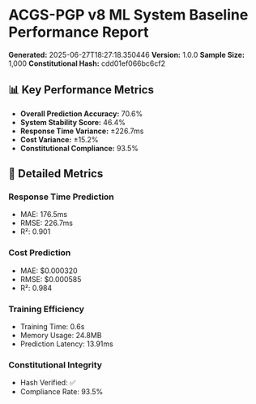 # ACGS-PGP v8 ML System Baseline Performance Report

**Generated:** 2025-06-27T18:27:18.350446
**Version:** 1.0.0
**Sample Size:** 1,000
**Constitutional Hash:** cdd01ef066bc6cf2

## 📊 Key Performance Metrics

- **Overall Prediction Accuracy:** 70.6%
- **System Stability Score:** 46.4%
- **Response Time Variance:** ±226.7ms
- **Cost Variance:** ±15.2%
- **Constitutional Compliance:** 93.5%

## 🎯 Detailed Metrics

### Response Time Prediction

- MAE: 176.5ms
- RMSE: 226.7ms
- R²: 0.901

### Cost Prediction

- MAE: $0.000320
- RMSE: $0.000585
- R²: 0.984

### Training Efficiency

- Training Time: 0.6s
- Memory Usage: 24.8MB
- Prediction Latency: 13.91ms

### Constitutional Integrity

- Hash Verified: ✅
- Compliance Rate: 93.5%
